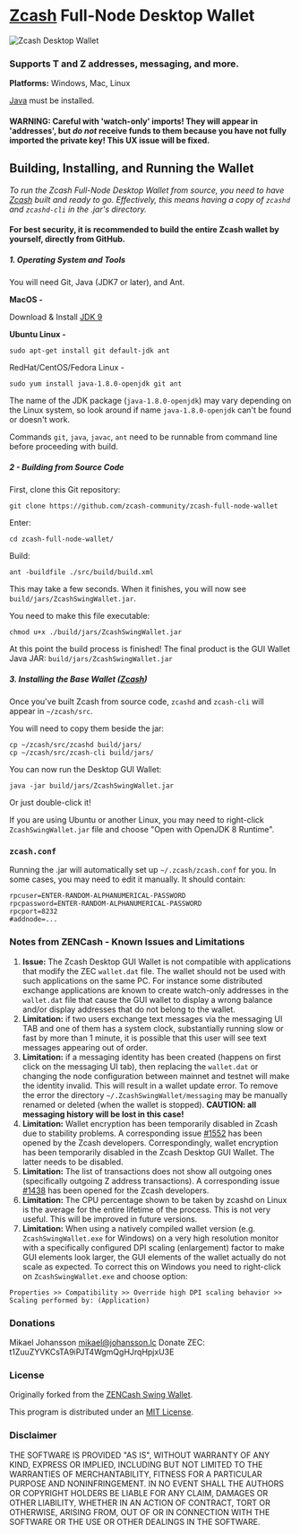 # [Zcash](https://z.cash/) Full-Node Desktop Wallet

![Zcash Desktop Wallet](https://github.com/zcash-community/zcash-full-node-wallet/raw/master/docs/ZcashWalletPreview.png "Zcash Desktop Wallet")

### Supports T and Z addresses, messaging, and more.


**Platforms:** Windows, Mac, Linux

[Java](https://java.com/en/download/) must be installed.


#### WARNING: Careful with 'watch-only' imports! They will appear in 'addresses', but ***do not*** receive funds to them because you have not fully imported the private key! This UX issue will be fixed.


## Building, Installing, and Running the Wallet

*To run the Zcash Full-Node Desktop Wallet from source, you need to have [Zcash](https://github.com/zcash/zcash) built and ready to go. Effectively, this means having a copy of `zcashd` and `zcashd-cli` in the .jar's directory.*

#### For best security, it is recommended to build the entire Zcash wallet by yourself, directly from GitHub.

##### 1. Operating System and Tools

   You will need Git, Java (JDK7 or later), and Ant.  

   **MacOS -**

   Download & Install [JDK 9](http://www.oracle.com/technetwork/java/javase/downloads/jdk9-downloads-3848520.html)

   **Ubuntu Linux -**
   ```
   sudo apt-get install git default-jdk ant
   ```
   RedHat/CentOS/Fedora Linux -
   ```
   sudo yum install java-1.8.0-openjdk git ant
   ```
   The name of the JDK package (`java-1.8.0-openjdk`) may vary depending on the Linux system, so look around if name `java-1.8.0-openjdk` can't be found or doesn't work.

   Commands `git`, `java`, `javac`, `ant` need to be runnable from command line
   before proceeding with build.

##### 2 - Building from Source Code

   First, clone this Git repository:
   ```
   git clone https://github.com/zcash-community/zcash-full-node-wallet
   ```
   Enter:
   ```
   cd zcash-full-node-wallet/
   ```
   Build:
   ```
   ant -buildfile ./src/build/build.xml
   ```
   This may take a few seconds. When it finishes, you will now see `build/jars/ZcashSwingWallet.jar`.

   You need to make this file executable:
   ```
   chmod u+x ./build/jars/ZcashSwingWallet.jar
   ```
   At this point the build process is finished! The final product is the GUI Wallet Java JAR: `build/jars/ZcashSwingWallet.jar`

##### 3. Installing the Base Wallet ([Zcash](https://github.com/zcash/zcash))

Once you've built Zcash from source code, `zcashd` and `zcash-cli` will appear in `~/zcash/src`.

You will need to copy them beside the jar:

```
cp ~/zcash/src/zcashd build/jars/
cp ~/zcash/src/zcash-cli build/jars/
```

You can now run the Desktop GUI Wallet:

```
java -jar build/jars/ZcashSwingWallet.jar
```

Or just double-click it!


If you are using Ubuntu or another Linux, you may need to
right-click `ZcashSwingWallet.jar` file and choose "Open with OpenJDK 8 Runtime".


### `zcash.conf`
Running the .jar will automatically set up `~/.zcash/zcash.conf` for you. In some cases, you may need to edit it manually. It should contain:
```
rpcuser=ENTER-RANDOM-ALPHANUMERICAL-PASSWORD
rpcpassword=ENTER-RANDOM-ALPHANUMERICAL-PASSWORD
rpcport=8232
#addnode=...

```

### Notes from ZENCash - Known Issues and Limitations

1. **Issue:** The Zcash Desktop GUI Wallet is not compatible with applications that modify the ZEC `wallet.dat` file. The wallet should not be used
with such applications on the same PC. For instance some distributed exchange applications are known to create watch-only addresses in the
`wallet.dat` file that cause the GUI wallet to display a wrong balance and/or display addresses that do not belong to the wallet.
1. **Limitation:** if two users exchange text messages via the messaging UI TAB and one of them has a system clock, substantially running slow or fast by more than 1 minute, it is possible that this user will see text messages appearing out of order.
1. **Limitation:** if a messaging identity has been created (happens on first click on the messaging UI tab), then replacing the `wallet.dat` or changing the node configuration between mainnet and testnet will make the identity invalid. This will result in a wallet update error. To remove the error the directory `~/.ZcashSwingWallet/messaging` may be manually renamed or deleted (when the wallet is stopped). **CAUTION: all messaging history will be lost in this case!**
1. **Limitation:** Wallet encryption has been temporarily disabled in Zcash due to stability problems. A corresponding issue
[#1552](https://github.com/zcash/zcash/issues/1552) has been opened by the Zcash developers. Correspondingly,
wallet encryption has been temporarily disabled in the Zcash Desktop GUI Wallet.
The latter needs to be disabled.
1. **Limitation:** The list of transactions does not show all outgoing ones (specifically outgoing Z address
transactions). A corresponding issue [#1438](https://github.com/zcash/zcash/issues/1438) has been opened
for the Zcash developers.
1. **Limitation:** The CPU percentage shown to be taken by zcashd on Linux is the average for the entire lifetime
of the process. This is not very useful. This will be improved in future versions.
1. **Limitation:** When using a natively compiled wallet version (e.g. `ZcashSwingWallet.exe` for Windows) on a
very high resolution monitor with a specifically configured DPI scaling (enlargement) factor to make GUI
elements look larger, the GUI elements of the wallet actually do not scale as expected. To correct this on
Windows you need to right-click on `ZcashSwingWallet.exe` and choose option:
```
Properties >> Compatibility >> Override high DPI scaling behavior >> Scaling performed by: (Application)
```

### Donations
Mikael Johansson <mikael@johansson.lc>
Donate ZEC: t1ZuuZYVKCsTA9iPJT4WgmQgHJrqHpjxU3E

### License
Originally forked from the [ZENCash Swing Wallet](https://github.com/ZencashOfficial/zencash-swing-wallet-ui).

This program is distributed under an [MIT License](https://github.com/zcash-community/zcash-full-node-wallet/raw/master/LICENSE).

### Disclaimer

THE SOFTWARE IS PROVIDED "AS IS", WITHOUT WARRANTY OF ANY KIND, EXPRESS OR
IMPLIED, INCLUDING BUT NOT LIMITED TO THE WARRANTIES OF MERCHANTABILITY,
FITNESS FOR A PARTICULAR PURPOSE AND NONINFRINGEMENT. IN NO EVENT SHALL THE
AUTHORS OR COPYRIGHT HOLDERS BE LIABLE FOR ANY CLAIM, DAMAGES OR OTHER
LIABILITY, WHETHER IN AN ACTION OF CONTRACT, TORT OR OTHERWISE, ARISING FROM,
OUT OF OR IN CONNECTION WITH THE SOFTWARE OR THE USE OR OTHER DEALINGS IN THE
SOFTWARE.
